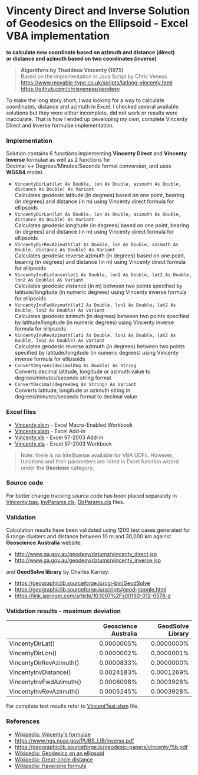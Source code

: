 # Vincenty Direct and Inverse Solution of Geodesics on the Ellipsoid - Excel VBA implementation
**to calculate new coordinate based on azimuth and distance (direct)  
or distance and azimuth based on two coordinates (inverse)**
> **Algorithms by Thaddeus Vincenty (1975)**  
> Based on the implementation in Java Script by Chris Veness  
> https://www.movable-type.co.uk/scripts/latlong-vincenty.html  
> https://github.com/chrisveness/geodesy

To make the long story short, I was looking for a way to calculate coordinates, distance and azimuth in Excel.
I checked several available solutions but they were either incomplete, did not work or results were inaccurate.
That is how I ended up developing my own, complete Vincenty Direct and Inverse formulae implementation.

### Implementation
Solution contains 6 functions implementing **Vincenty Direct** and **Vincenty Inverse** formulae as well as 2 functions for Decimal&nbsp;↔&nbsp;Degrees/Minutes/Seconds format conversion, and uses **WGS84** model.

+ `VincentyDirLat(lat As Double, lon As Double, azimuth As Double, distance As Double) As Variant`  
Calculates geodesic latitude (in degrees) based on one point, bearing (in degrees) and distance (in m) using Vincenty direct formula for ellipsoids
+ `VincentyDirLon(lat As Double, lon As Double, azimuth As Double, distance As Double) As Variant`  
Calculates geodesic longitude (in degrees) based on one point, bearing (in degrees) and distance (in m) using Vincenty direct formula for ellipsoids
+ `VincentyDirRevAzimuth(lat As Double, lon As Double, azimuth As Double, distance As Double) As Variant`  
Calculates geodesic reverse azimuth (in degrees) based on one point, bearing (in degrees) and distance (in m) using Vincenty direct formula for ellipsoids
+ `VincentyInvDistance(lat1 As Double, lon1 As Double, lat2 As Double, lon2 As Double) As Variant`  
Calculates geodesic distance (in m) between two points specified by latitude/longitude (in numeric degrees) using Vincenty inverse formula for ellipsoids
+ `VincentyInvFwdAzimuth(lat1 As Double, lon1 As Double, lat2 As Double, lon2 As Double) As Variant`  
Calculates geodesic azimuth (in degrees) between two points specified by latitude/longitude (in numeric degrees) using Vincenty inverse formula for ellipsoids
+ `VincentyInvRevAzimuth(lat1 As Double, lon1 As Double, lat2 As Double, lon2 As Double) As Variant`  
Calculates geodesic reverse azimuth (in degrees) between two points specified by latitude/longitude (in numeric degrees) using Vincenty inverse formula for ellipsoids
+ `ConvertDegrees(decimalDeg As Double) As String`  
Converts decimal latitude, longitude or azimuth value to degrees/minutes/seconds string format
+ `ConvertDecimal(degreeDeg As String) As Variant`  
Converts latitude, longitude or azimuth string in degrees/minutes/seconds format to decimal value

### Excel files
+ [Vincenty.xlsm](../../raw/master/Vincenty.xlsm) - Excel Macro-Enabled Workbook
+ [Vincenty.xlam](../../raw/master/Vincenty.xlam) - Excel Add-in
+ [Vincenty.xls](../../raw/master/Vincenty.xls) - Excel 97-2003 Add-in
+ [Vincenty.xla](../../raw/master/Vincenty.xla) - Excel 97-2003 Workbook  
> Note: there is no Intellisense available for VBA UDFs. However, functions and their parameters are listed in Excel function wizard under the **Geodesic** category.

### Source code
For better change tracking source code has been placed separately in [Vincenty.bas](Vincenty.bas), [InvParams.cls](InvParams.cls), [DirParams.cls](DirParams.cls) files.

### Validation
Calculation results have been validated using 1200 test cases generated for 6 range clusters and distance between 10 m and 30,000 km 
against **Geoscience Australia** website:
+ http://www.ga.gov.au/geodesy/datums/vincenty_direct.jsp
+ http://www.ga.gov.au/geodesy/datums/vincenty_inverse.jsp  

and **GeodSolve library** by Charles Karney:
+ https://geographiclib.sourceforge.io/cgi-bin/GeodSolve
+ https://geographiclib.sourceforge.io/scripts/geod-google.html
+ https://link.springer.com/article/10.1007%2Fs00190-012-0578-z  

### Validation results - maximum deviation

&nbsp;|Geoscience Australia|GeodSolve Library
-----|-----:|-----:
VincentyDirLat()|0.0000005%|0.0000000%
VincentyDirLon()|0.0000002%|0.0000001%
VincentyDirRevAzimuth()|0.0000833%|0.0000000%
VincentyInvDistance()|0.0024183%|0.0001269%
VincentyInvFwdAzimuth()|0.0008098%|0.0003928%
VincentyInvRevAzimuth()|0.0005245%|0.0003928%

For complete test results refer to [VincentTest.xlsm](../../raw/master/VincentyTest.xlsm) file.

### References

+ [Wikipedia: Vincenty's formulae](https://en.wikipedia.org/wiki/Vincenty%27s_formulae)
+ https://www.ngs.noaa.gov/PUBS_LIB/inverse.pdf
+ https://geographiclib.sourceforge.io/geodesic-papers/vincenty75b.pdf
+ [Wikipedia: Geodesics on an ellipsoid](https://en.wikipedia.org/wiki/Geodesics_on_an_ellipsoid)
+ [Wikipedia: Great-circle distance](https://en.wikipedia.org/wiki/Great-circle_distance)
+ [Wikipedia: Haversine formula](https://en.wikipedia.org/wiki/Haversine_formula)
